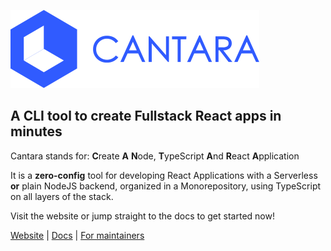 ![Cantara](docs/static/img/cantara.svg 'Cantara Logo')

## A CLI tool to create Fullstack React apps in minutes

Cantara stands for: **C**reate **A** **N**ode, **T**ypeScript **A**nd **R**eact **A**pplication

It is a **zero-config** tool for developing React Applications with a Serverless **or** plain NodeJS backend, organized in a Monorepository, using TypeScript on all layers of the stack.

Visit the website or jump straight to the docs to get started now!

[Website](https://cantara.js.org) | [Docs](https://cantara.js.org/cantara/docs/introduction) | [For maintainers](https://cantara.js.org/docs/maintainers_intro)

